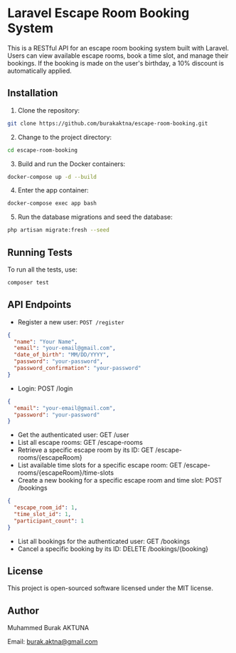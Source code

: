 # Laravel Escape Room Booking System

This is a RESTful API for an escape room booking system built with Laravel. Users can view available escape rooms, book a time slot, and manage their bookings. If the booking is made on the user's birthday, a 10% discount is automatically applied.

## Installation

1. Clone the repository:
```bash
git clone https://github.com/burakaktna/escape-room-booking.git
```

2. Change to the project directory:
```bash
cd escape-room-booking
```

3. Build and run the Docker containers:
```bash
docker-compose up -d --build
```

4. Enter the app container:
```bash
docker-compose exec app bash
```
5. Run the database migrations and seed the database:
```bash
php artisan migrate:fresh --seed
```

## Running Tests

To run all the tests, use:
```bash
composer test
```


## API Endpoints

- Register a new user: `POST /register`
```json
{
  "name": "Your Name",
  "email": "your-email@gmail.com",
  "date_of_birth": "MM/DD/YYYY",
  "password": "your-password",
  "password_confirmation": "your-password"
}
```

- Login: POST /login
```json
{
  "email": "your-email@gmail.com",
  "password": "your-password"
}
```
- Get the authenticated user: GET /user
- List all escape rooms: GET /escape-rooms
- Retrieve a specific escape room by its ID: GET /escape-rooms/{escapeRoom}
- List available time slots for a specific escape room: GET /escape-rooms/{escapeRoom}/time-slots
- Create a new booking for a specific escape room and time slot: POST /bookings
```json
{
  "escape_room_id": 1,
  "time_slot_id": 1,
  "participant_count": 1
}
```
- List all bookings for the authenticated user: GET /bookings
- Cancel a specific booking by its ID: DELETE /bookings/{booking}

## License

This project is open-sourced software licensed under the MIT license.

## Author

Muhammed Burak AKTUNA

Email: burak.aktna@gmail.com
